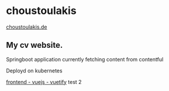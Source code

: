# choustoulakis

[choustoulakis.de](https://choustoulakis.de)

## My cv website.
Springboot application currently fetching content from contentful

Deployd on kubernetes 

[frontend - vuejs - vuetify](https://github.com/NikosChou/choustoulakis)
test
2
